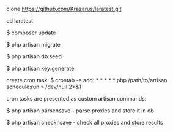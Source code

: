 clone https://github.com/Krazarus/laratest.git

cd laratest

$ composer update

$ php artisan migrate

$ php artisan db:seed

$ php artisan key:generate

create cron task:
$ crontab -e
add: * * * * * php /path/to/artisan schedule:run » /dev/null 2>&1


cron tasks are presented as custom artisan commands:

$ php artisan parsensave - parse proxies and store it in db

$ php artisan checknsave - check all proxies and store results

